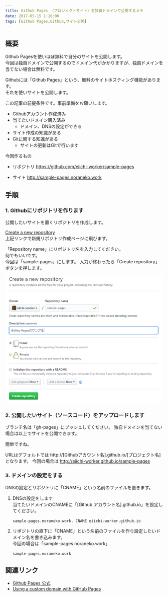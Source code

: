 ```yaml
---
title: Github Pages （プロジェクトサイト）を独自ドメインで公開するメモ
date: 2017-05-15 1:16:00
tags: [Github Pages,Github,サイト公開]
---
```


概要
---

Github Pagesを使いほぼ無料で自分のサイトを公開します。  
今回は独自ドメインで公開するのでドメイン代がかかりますが、独自ドメインを当てない場合は無料です。

Githubには「Github Pages」という、無料のサイトホスティング機能があります。  
それを使いサイトを公開します。

この記事の前提条件です。事前準備をお願いします。
- Githubアカウント作成済み
- 当てたいドメイン購入済み
  - ドメイン、DNSの設定ができる
- サイト作成の知識がある
- Gitに関する知識がある
  - サイトの更新はGitで行います

今回作るもの
- リポジトリ
 https://github.com/eiichi-worker/sample-pages

- サイト
 http://sample-pages.noraneko.work

<!-- more -->

手順
---

### 1. Githubにリポジトリを作ります

公開したいサイトを置くリポジトリを作成します。  

[Create a new repository](https://github.com/new)  
上記リンクで新規リポジトリ作成ページに飛びます。

「Repository name」にリポジトリ名を入力してください。  
何でもいいです。  
今回は「sample-pages」にします。
入力が終わったら「Create repository」ボタンを押します。

![](/img/2017-05-15-001-001.PNG)

### 2. 公開したいサイト（ソースコード）をアップロードします

ブランチ名は「gh-pages」にプッシュしてください。
独自ドメインを当てない場合は以上でサイトを公開できます。

簡単ですね。

URLはデフォルトでは
http://[Githubアカウント名].github.io/[プロジェクト名]
となります。
今回の場合は
http://eiichi-worker.github.io/sample-pages

### 3. ドメインの設定をする

DNSの設定とリポジトリに「CNAME」という名前のファイルを置きます。  

1. DNSの設定をします  
当てたいドメインのCNAMEに「[Github アカウント名].github.io」を設定してください。
    ```
    sample-pages.noraneko.work. CNAME eiichi-worker.github.io
    ```
1. リポジトリの直下に「CNAME」という名前のファイルを作り設定したいドメイン名を書き込みます。  
今回の場合は「sample-pages.noraneko.work」
    ``` CNAME
    sample-pages.noraneko.work
    ```


関連リンク
---
- [Github Pages 公式](https://pages.github.com/)
- [Using a custom domain with GitHub Pages](https://help.github.com/articles/using-a-custom-domain-with-github-pages/)
